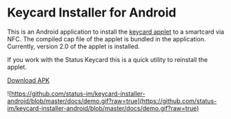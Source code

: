 # Keycard Installer for Android

This is an Android application to install the [keycard applet](https://github.com/status-im/status-keycard) to a 
smartcard via NFC. The compiled cap file of the applet is bundled in the application. Currently, version 2.0 of the
applet is installed.

If you work with the Status Keycard this is a quick utility to reinstall the applet.

[Download APK](https://github.com/status-im/keycard-installer-android/releases/download/2.0.0/keycard-installer-debug.apk)

![https://github.com/status-im/keycard-installer-android/blob/master/docs/demo.gif?raw=true](https://github.com/status-im/keycard-installer-android/blob/master/docs/demo.gif?raw=true)
